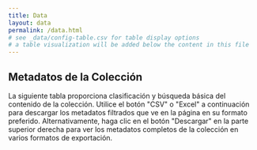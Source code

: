 ```yaml
---
title: Data
layout: data
permalink: /data.html
# see _data/config-table.csv for table display options
# a table visualization will be added below the content in this file
---
```


## Metadatos de la Colección

La siguiente tabla proporciona clasificación y búsqueda básica del contenido de la colección. Utilice el botón "CSV" o "Excel" a continuación para descargar los metadatos filtrados que ve en la página en su formato preferido. Alternativamente, haga clic en el botón "Descargar" en la parte superior derecha para ver los metadatos completos de la colección en varios formatos de exportación. 
